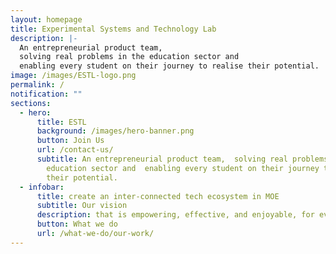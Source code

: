 ```yaml
---
layout: homepage
title: Experimental Systems and Technology Lab
description: |-
  An entrepreneurial product team, 
  solving real problems in the education sector and 
  enabling every student on their journey to realise their potential.
image: /images/ESTL-logo.png
permalink: /
notification: ""
sections:
  - hero:
      title: ESTL
      background: /images/hero-banner.png
      button: Join Us
      url: /contact-us/
      subtitle: An entrepreneurial product team,  solving real problems in the
        education sector and  enabling every student on their journey to realise
        their potential.
  - infobar:
      title: create an inter-connected tech ecosystem in MOE
      subtitle: Our vision
      description: that is empowering, effective, and enjoyable, for everyone
      button: What we do
      url: /what-we-do/our-work/
---
```

